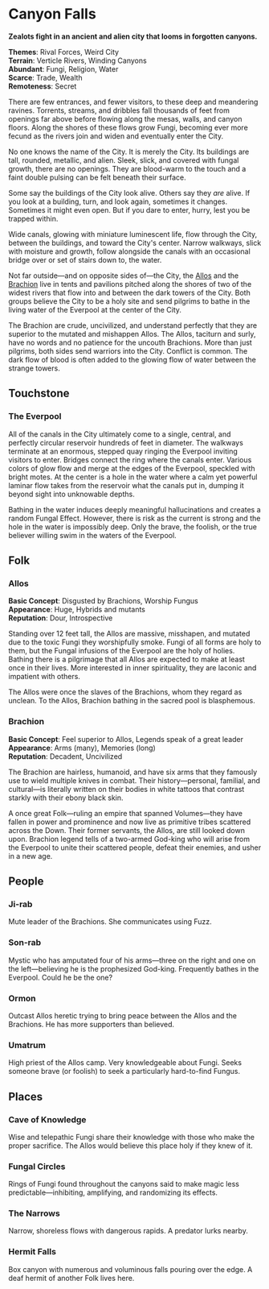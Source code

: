 Canyon Falls
============

**Zealots fight in an ancient and alien city that looms in forgotten canyons.**

**Themes**: Rival Forces, Weird City  
**Terrain**: Verticle Rivers, Winding Canyons  
**Abundant**: Fungi, Religion, Water  
**Scarce**: Trade, Wealth  
**Remoteness**: Secret  

There are few entrances, and fewer visitors, to these deep and meandering ravines. Torrents, streams, and dribbles fall thousands of feet from openings far above before flowing along the mesas, walls, and canyon floors. Along the shores of these flows grow Fungi, becoming ever more fecund as the rivers join and widen and eventually enter the City.

No one knows the name of the City. It is merely the City. Its buildings are tall, rounded, metallic, and alien. Sleek, slick, and covered with fungal growth, there are no openings. They are blood-warm to the touch and a faint double pulsing can be felt beneath their surface.

Some say the buildings of the City look alive. Others say they *are* alive. If you look at a building, turn, and look again, sometimes it changes. Sometimes it might even open. But if you dare to enter, hurry, lest you be trapped within.

Wide canals, glowing with miniature luminescent life, flow through the City, between the buildings, and toward the City's center. Narrow walkways, slick with moisture and growth, follow alongside the canals with an occasional bridge over or set of stairs down to, the water.

Not far outside—and on opposite sides of—the City, the [Allos](#allos) and the [Brachion](#brachion) live in tents and pavilions pitched along the shores of two of the widest rivers that flow into and between the dark towers of the City. Both groups believe the City to be a holy site and send pilgrims to bathe in the living water of the Everpool at the center of the City.

The Brachion are crude, uncivilized, and understand perfectly that they are superior to the mutated and mishappen Allos. The Allos, taciturn and surly, have no words and no patience for the uncouth Brachions. More than just pilgrims, both sides send warriors into the City. Conflict is common. The dark flow of blood is often added to the glowing flow of water between the strange towers.

## Touchstone

### The Everpool

All of the canals in the City ultimately come to a single, central, and perfectly circular reservoir hundreds of feet in diameter. The walkways terminate at an enormous, stepped quay ringing the Everpool inviting visitors to enter. Bridges connect the ring where the canals enter. Various colors of glow flow and merge at the edges of the Everpool, speckled with bright motes. At the center is a hole in the water where a calm yet powerful laminar flow takes from the reservoir what the canals put in, dumping it beyond sight into unknowable depths.

Bathing in the water induces deeply meaningful hallucinations and creates a random Fungal Effect. However, there is risk as the current is strong and the hole in the water is impossibly deep. Only the brave, the foolish, or the true believer willing swim in the waters of the Everpool.

## Folk

### Allos

**Basic Concept**: Disgusted by Brachions, Worship Fungus  
**Appearance**: Huge, Hybrids and mutants  
**Reputation**: Dour, Introspective  

Standing over 12 feet tall, the Allos are massive, misshapen, and mutated due to the toxic Fungi they worshipfully  smoke. Fungi of all forms are holy to them, but the Fungal infusions of the Everpool are the holy of holies. Bathing there is a pilgrimage that all Allos are expected to make at least once in their lives. More interested in inner spirituality, they are laconic and impatient with others.

The Allos were once the slaves of the Brachions, whom they regard as unclean. To the Allos, Brachion bathing in the sacred pool is blasphemous.

### Brachion

**Basic Concept**: Feel superior to Allos, Legends speak of a great leader  
**Appearance**: Arms (many), Memories (long)  
**Reputation**: Decadent, Uncivilized  

The Brachion are hairless, humanoid, and have six arms that they famously use to wield multiple knives in combat. Their history—personal, familial, and cultural—is literally written on their bodies in white tattoos that contrast starkly with their ebony black skin.

A once great Folk—ruling an empire that spanned Volumes—they have fallen in power and prominence and now live as primitive tribes scattered across the Down. Their former servants, the Allos, are still looked down upon. Brachion legend tells of a two-armed God-king who will arise from the Everpool to unite their scattered people, defeat their enemies, and usher in a new age.

## People

### Ji-rab
Mute leader of the Brachions. She communicates using Fuzz.

### Son-rab
Mystic who has amputated four of his arms—three on the right and one on the left—believing he is the prophesized God-king. Frequently bathes in the Everpool. Could he be the one?

### Ormon
Outcast Allos heretic trying to bring peace between the Allos and the Brachions. He has more supporters than believed.

### Umatrum
High priest of the Allos camp. Very knowledgeable about Fungi. Seeks someone brave (or foolish) to seek a particularly hard-to-find Fungus.

## Places

### Cave of Knowledge
Wise and telepathic Fungi share their knowledge with those who make the proper sacrifice. The Allos would believe this place holy if they knew of it.

### Fungal Circles
Rings of Fungi found throughout the canyons said to make magic less predictable—inhibiting, amplifying, and randomizing its effects.

### The Narrows
Narrow, shoreless flows with dangerous rapids. A predator lurks nearby.

### Hermit Falls
Box canyon with numerous and voluminous falls pouring over the edge. A deaf hermit of another Folk lives here.
